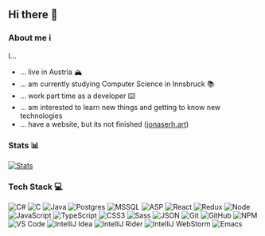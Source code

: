 ## Hi there 👋

### About me ℹ️
I...
 - ... live in Austria 🏔
 - ... am currently studying Computer Science in Innsbruck 📚
 - ... work part time as a developer ⌨️
 - ... am interested to learn new things and getting to know new technologies 
 - ... have a website, but its not finished ([jonaserh.art](https://www.jonaserh.art))

### Stats 📊

[![Stats](https://github-readme-stats.vercel.app/api?username=jonaserhart)](https://github.com/jonaserhart/github-readme-stats)

### Tech Stack 💻
![C#](https://img.shields.io/badge/-C%23-%231db000?style=flat-square&logo=c&logoColor=%23ffffff) 
![C](https://img.shields.io/badge/-C-%23000000?style=flat-square&logo=c&logoColor=%23ffffff) 
![Java](https://img.shields.io/badge/-Java-%23E44D27?style=flat-square&logo=java&logoColor=%23ffffff) 
![Postgres](https://img.shields.io/badge/-PostgreSQL-%23006fb0?style=flat-square&logo=postgresql&logoColor=%23ffffff) 
![MSSQL](https://img.shields.io/badge/-MSSQL-%23ebc802?style=flat-square&logo=sql&logoColor=%23ffffff) 
![ASP](https://img.shields.io/badge/-dotNet/core-%23000000?style=flat-square&logo=DOTNET)
![React](https://img.shields.io/badge/-React-%2361DAFB?style=flat-square&logo=react&logoColor=%23ffffff) 
![Redux](https://img.shields.io/badge/-Redux-%23764ABC?style=flat-square&logo=redux) 
![Node](https://img.shields.io/badge/-Node-%23339933?style=flat-square&logo=node.js&logoColor=%23ffffff) 
![JavaScript](https://img.shields.io/badge/-JavaScript-%23F7DF1C?style=flat-square&logo=javascript&logoColor=%23ffffff) 
![TypeScript](https://img.shields.io/badge/-TypeScript-%231572B6?style=flat-square&logo=typescript&logoColor=%23ffffff)
![CSS3](https://img.shields.io/badge/-CSS3-%231572B6?style=flat-square&logo=css3)
![Sass](https://img.shields.io/badge/-Sass-%23CC6699?style=flat-square&logo=sass&logoColor=%23ffffff) 
![JSON](https://img.shields.io/badge/-JSON-%23000000?style=flat-square&logo=json)
![Git](https://img.shields.io/badge/-Git-%23F05032?style=flat-square&logo=git&logoColor=%23ffffff) 
![GitHub](https://img.shields.io/badge/-GitHub-%23181717?style=flat-square&logo=github) 
![NPM](https://img.shields.io/badge/-NPM-%23CB3837?style=flat-square&logo=npm) 
![VS Code](https://img.shields.io/badge/-VSCode-%23007ACC?style=flat-square&logo=visual-studio-code)
![IntelliJ Idea](https://img.shields.io/badge/-IntelliJIdea-%23a036c9?style=flat-square&logo=jetbrains)
![IntelliJ Rider](https://img.shields.io/badge/-Rider-%23c97336?style=flat-square&logo=jetbrains)
![IntelliJ WebStorm](https://img.shields.io/badge/-WebStorm-%2336c9b1?style=flat-square&logo=jetbrains)
![Emacs](https://img.shields.io/badge/-Emacs-%23000000?style=flat-square&logo=emacs)


